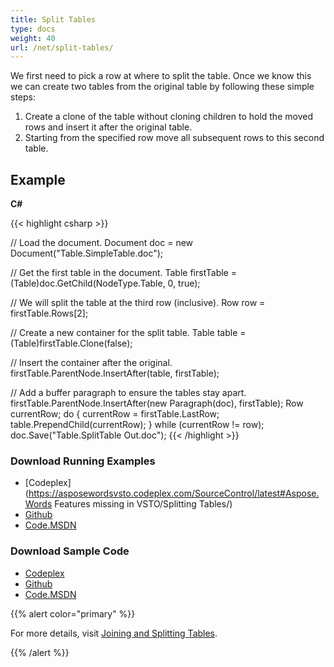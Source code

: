 ```yaml
---
title: Split Tables
type: docs
weight: 40
url: /net/split-tables/
---
```


We first need to pick a row at where to split the table. Once we know this we can create two tables from the original table by following these simple steps:

1. Create a clone of the table without cloning children to hold the moved rows and insert it after the original table.
1. Starting from the specified row move all subsequent rows to this second table.

## Example

**C#**

{{< highlight csharp >}}

 // Load the document.
 Document doc = new Document("Table.SimpleTable.doc");

 // Get the first table in the document.
 Table firstTable = (Table)doc.GetChild(NodeType.Table, 0, true);

 // We will split the table at the third row (inclusive).
 Row row = firstTable.Rows[2];

 // Create a new container for the split table.
 Table table = (Table)firstTable.Clone(false);

 // Insert the container after the original.
 firstTable.ParentNode.InsertAfter(table, firstTable);

 // Add a buffer paragraph to ensure the tables stay apart.
 firstTable.ParentNode.InsertAfter(new Paragraph(doc), firstTable);
 Row currentRow;
 do
 {
    currentRow = firstTable.LastRow;
    table.PrependChild(currentRow);
 }
 while (currentRow != row);
 doc.Save("Table.SplitTable Out.doc");
{{< /highlight >}}

### Download Running Examples

- [Codeplex](https://asposewordsvsto.codeplex.com/SourceControl/latest#Aspose.Words Features missing in VSTO/Splitting Tables/)
- [Github](https://github.com/aspose-words/Aspose.Words-for-.NET/tree/master/Plugins/Aspose.Words%20Vs%20VSTO%20Word/Aspose.Words%20Features%20missing%20in%20VSTO/Splitting%20Tables)
- [Code.MSDN](https://code.msdn.microsoft.com/AsposeWords-Features-bfd6167c/view/SourceCode#content)

### Download Sample Code

- [Codeplex](https://asposewordsvsto.codeplex.com/releases/view/619474)
- [Github](https://github.com/aspose-words/Aspose.Words-for-.NET/releases/tag/MissingFeaturesofVSTOv1.1)
- [Code.MSDN](https://code.msdn.microsoft.com/AsposeWords-Features-bfd6167c#content)

{{% alert color="primary" %}} 

For more details, visit [Joining and Splitting Tables](https://docs.aspose.com/words/net/joining-and-splitting-tables/).

{{% /alert %}}
